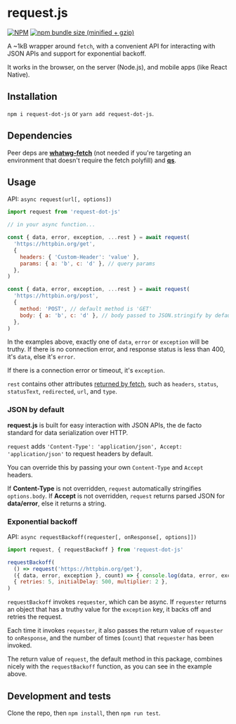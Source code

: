 # request.js


[![NPM](https://img.shields.io/npm/v/request-dot-js.svg)](https://www.npmjs.com/package/request.js)
[![npm bundle size (minified + gzip)](https://img.shields.io/bundlephobia/minzip/request-dot-js.svg)](https://www.npmjs.com/package/request.js)

A ~1kB wrapper around `fetch`, with a convenient API for interacting with JSON APIs and support for exponential backoff.

It works in the browser, on the server (Node.js), and mobile apps (like React Native).


## Installation
`npm i request-dot-js` or `yarn add request-dot-js`.


## Dependencies
Peer deps are [__whatwg-fetch__](https://github.com/github/fetch) (not needed if you're targeting an environment that doesn't require the fetch polyfill) and [__qs__](https://github.com/ljharb/qs).


## Usage
API: `async request(url[, options])`

~~~js
import request from 'request-dot-js'

// in your async function...

const { data, error, exception, ...rest } = await request(
  'https://httpbin.org/get',
  {
    headers: { 'Custom-Header': 'value' },
    params: { a: 'b', c: 'd' }, // query params
  },
)

const { data, error, exception, ...rest } = await request(
  'https://httpbin.org/post',
  {
    method: 'POST', // default method is 'GET'
    body: { a: 'b', c: 'd' }, // body passed to JSON.stringify by default
  },
)
~~~

In the examples above, exactly one of `data`, `error` or `exception` will be truthy. If there is no connection error, and response status is less than 400, it's `data`, else it's `error`.

If there is a connection error or timeout, it's `exception`.

`rest` contains other attributes [returned by fetch](https://devhints.io/js-fetch), such as `headers`, `status`, `statusText`, `redirected`, `url`, and `type`.


### JSON by default
__request.js__ is built for easy interaction with JSON APIs, the de facto standard for data serialization over HTTP.

`request` adds `'Content-Type': 'application/json', Accept: 'application/json'` to request headers by default.

You can override this by passing your own `Content-Type` and `Accept` headers.

If __Content-Type__ is not overridden, `request` automatically stringifies `options.body`. If __Accept__ is not overridden, `request` returns parsed JSON for __data/error__, else it returns a string.


### Exponential backoff
API: `async requestBackoff(requester[, onResponse[, options]])`

~~~js
import request, { requestBackoff } from 'request-dot-js'

requestBackoff(
  () => request('https://httpbin.org/get'),
  ({ data, error, exception }, count) => { console.log(data, error, exception, count) },
  { retries: 5, initialDelay: 500, multiplier: 2 },
)
~~~

`requestBackoff` invokes `requester`, which can be async. If `requester` returns an object that has a truthy value for the `exception` key, it backs off and retries the request.

Each time it invokes `requester`, it also passes the return value of `requester` to `onResponse`, and the number of times (`count`) that `requester` has been invoked.

The return value of `request`, the default method in this package, combines nicely with the `requestBackoff` function, as you can see in the example above.


## Development and tests
Clone the repo, then `npm install`, then `npm run test`.
